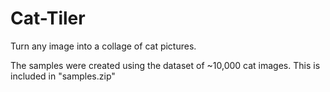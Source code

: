 # Cat-Tiler
Turn any image into a collage of cat pictures.

The samples were created using the dataset of ~10,000 cat images. This is included in "samples.zip"
